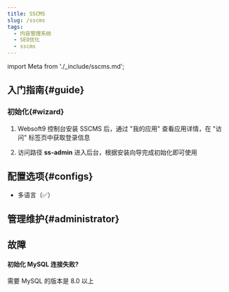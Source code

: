 ```yaml
---
title: SSCMS
slug: /sscms
tags:
  - 内容管理系统
  - SEO优化
  - sscms
---
```


import Meta from './_include/sscms.md';

<Meta name="meta" />

## 入门指南{#guide}

### 初始化{#wizard}

1. Websoft9 控制台安装 SSCMS 后，通过 "我的应用" 查看应用详情，在 "访问" 标签页中获取登录信息

2. 访问路径 **ss-admin** 进入后台，根据安装向导完成初始化即可使用


## 配置选项{#configs}

- 多语言（✅）

## 管理维护{#administrator}


## 故障


####  初始化 MySQL 连接失败?

需要 MySQL 的版本是 8.0 以上